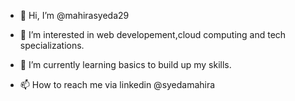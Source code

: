 - 👋 Hi, I’m @mahirasyeda29
- 👀 I’m interested in web developement,cloud computing and tech specializations.
- 🌱 I’m currently learning basics to build up my skills.
  
- 📫 How to reach me via linkedin @syedamahira

<!---
mahirasyeda29/mahirasyeda29 is a ✨ special ✨ repository because its `README.md` (this file) appears on your GitHub profile.
You can click the Preview link to take a look at your changes.
--->

